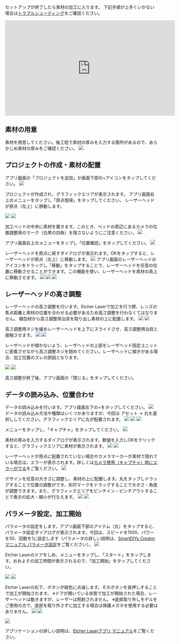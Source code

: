 セットアップが終了したら素材の加工に入ります。
下記手順が上手くいかない場合は<a target="_blank" href="https://support.smartdiys.com/hc/ja/sections/360007252192">トラブルシューティング</a>をご確認ください。

<div class="iframe-content">
<iframe width="560" height="315" src="https://www.youtube.com/embed/rd3ESCfDGqQ" frameborder="0" allow="accelerometer; autoplay; encrypted-media; gyroscope; picture-in-picture" allowfullscreen></iframe>
</div>

## 素材の用意
素材を用意してください。後工程で素材の厚みを入力する箇所があるので、あらかじめ素材の厚みをご確認ください。
<img src="./images/first_processing_pc_1.jpg">

## プロジェクトの作成・素材の配置
アプリ画面の「プロジェクトを追加」か画面下部の+アイコンをタップしてください。
<img src="./images/first_processing_mobile_1.jpg">

プロジェクトが作成され、グラフィックエリアが表示されます。
アプリ画面右上のメニューをタップし「原点復帰」をタップしてください。
レーザーヘッドが原点（左上）に移動します。

<img src="./images/first_processing_mobile_2.jpg">
<img src="./images/first_processing_mobile_3.jpg">

加工ベッドの中央に素材を置きます。このとき、ベッドの周辺にあるカメラの位置調整用のマーク（白黒の四角）を隠さないようにご注意ください。
<img src="./images/first_processing_pc_5.jpg">

アプリ画面右上のメニューをタップし「位置確認」をタップしてください。
<img src="./images/first_processing_mobile_4.jpg">

レーザーヘッドを原点に戻すダイアログが表示れます。OKをタップすると、レーザーヘッドが原点（左上）に移動します。
<img src="./images/first_processing_mobile_5.jpg">
アプリ画面のレーザーヘッドのアイコンをドラッグし「移動」をタップすることで、レーザーヘッドを任意の位置に移動させることができます。この機能を使い、レーザーヘッドを素材の真上に移動させます。
<img src="./images/first_processing_mobile_6.jpg">
<img src="./images/first_processing_mobile_7.jpg">
<img src="./images/first_processing_pc_8.jpg">

## レーザーヘッドの高さ調整
レーザーヘッドの高さ調整を行います。Etcher Laserで加工を行う際、レンズの焦点距離と素材の位置を合わせる必要があるため高さ調整を行わなくてはなりません。
梱包材から高さ調整用治具を取り出し素材の上に配置します。
<img src="./images/hardware_setup_11.jpg">
<img src="./images/first_processing_pc_9.jpg">

高さ調整用ネジを緩めレーザーヘッドを上下にスライドさせ、高さ調整用治具と接触させます。
<img src="./images/first_processing_pc_10.jpg">
<img src="./images/first_processing_pc_8.png">

レーザヘッドが傾かないよう、レーザヘッドの上部をレーザヘッド固定ユニットに密着させながら高さ調整ネジを閉めてください。レーザヘッドに傾きがある場合、加工位置のズレの原因となります。

<img src="./images/first_processing_pc_21.jpg">

<img src="./images/first_processing_pc_22.gif">

高さ調整が終了後、アプリ画面の「閉じる」をタップしてください。

## データの読み込み、位置合わせ
データの読み込みを行います。アプリ画面左下の+をタップしてください。
<img src="./images/first_processing_mobile_8.jpg">
データの読み込み方法や種類はいくつかありますが、今回は アセット → 丸を選択ししてください。グラフィックエリアに丸が配置されます。
<img src="./images/first_processing_mobile_9.jpg">
<img src="./images/first_processing_mobile_10.jpg">
<img src="./images/first_processing_mobile_11.jpg">

メニューをタップし、「キャプチャ」をタップしてください。
<img src="./images/first_processing_mobile_12.jpg">

素材の厚みを入力するダイアログが表示されます。数値を入力しOKをクリックすると、グラフィックエリアに素材が表示されます。
<img src="./images/first_processing_mobile_13.jpg">
<img src="./images/first_processing_mobile_14.jpg">

レーザーヘッドが原点に配置されていない場合やカメラマーカーが素材で隠れている場合は、エラーが表示されます。詳しくは<a target="_blank" href="https://support.smartdiys.com/hc/ja/articles/360036039551">カメラ使用（キャプチャ）時にエラーがでる</a>をご覧ください。
<img src="./images/first_processing_mobile_15.jpg">


デザインを任意の大きさに調整し、素材の上に配置します。丸をタップしドラッグすることで位置の調整ができ、矢印マークをドラッグすることで大きさ・角度が調整できます。また、グラフィックエリアをピンチイン・ピンチアウトすることで表示の拡大・縮小が行なえます。
<img src="./images/first_processing_mobile_16.jpg">
<img src="./images/first_processing_mobile_17.jpg">



## パラメータ設定、加工開始
パラメータの設定をします。アプリ画面下部のアイテム（丸）をタップすると、パラメータ設定ダイアログが表示されます。今回は、スピードを1500、パワーを50、回数を1に設定します（パラメータの詳しい説明は、[SmartDIYs Creator マニュアル パラメータ設定](https://www.smartdiys.com/manual/el-mobile-parameter/)をご覧ください）。
<img src="./images/first_processing_mobile_18.jpg">


Etcher Laserのドアをしめ、メニューをタップし、「スタート」をタップします。おおよその加工時間が表示されるので、「加工開始」をタップしてください。

<img src="./images/first_processing_mobile_19.jpg">
<img src="./images/first_processing_mobile_20.jpg">


Etcher Laserの右下、ボタンが緑色に点滅します。そのボタンを長押しすることで加工が開始されます。
※ドアが開いている状態で加工が開始された場合、レーザーヘッドは動きますが、レーザーは照射されません。
※底部取り外しモデルをご使用の方で、底部を取り外さずに加工する場合は保護メガネを使用する必要はありません。
<img src="./images/first_processing_mobile_21.jpg">
<img src="./images/first_processing_mobile_22.jpg">

<img src="./images/first_processing_pc_20.jpg">

アプリケーションの詳しい説明は、[Etcher Laserアプリ マニュアル](https://www.smartdiys.com/manual/el-mobile-about/)をご覧ください。
